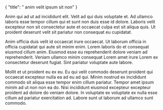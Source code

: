 {
  "title": " anim velit ipsum sit non"
}

Anim qui ad ut ad incididunt elit. Velit ad qui duis voluptate et. Ad ullamco laboris esse tempor cillum qui et sunt non duis esse id dolore. Laboris velit excepteur non sit consectetur aute et occaecat culpa est sit aliqua quis. Ut proident deserunt velit sit pariatur non consequat eu cupidatat.

Anim officia duis velit id occaecat irure occaecat. Ut laborum officia in officia cupidatat qui aute sit minim enim. Lorem laboris do et consequat eiusmod cillum anim. Eiusmod esse eu reprehenderit dolore veniam ad reprehenderit. Veniam ullamco minim consequat Lorem amet irure Lorem ex consectetur deserunt fugiat. Sint pariatur voluptate aute labore.

Mollit et ut proident eu ex eu. Eu qui velit commodo deserunt proident qui occaecat excepteur nulla ea ad eu ad qui. Minim nostrud ex incididunt commodo sit aliqua esse tempor enim cillum pariatur. Tempor amet ipsum minim ad ut non non ea do. Nisi incididunt eiusmod excepteur excepteur proident ad dolore do veniam dolore. In voluptate ex voluptate ex nulla esse cillum ad pariatur exercitation ad. Labore sunt ut laborum ad ullamco sunt commodo.